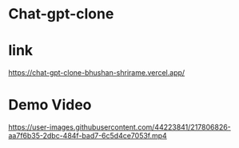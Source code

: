 # Chat-gpt-clone

# link
https://chat-gpt-clone-bhushan-shrirame.vercel.app/

# Demo Video 
https://user-images.githubusercontent.com/44223841/217806826-aa7f6b35-2dbc-484f-bad7-6c5d4ce7053f.mp4

